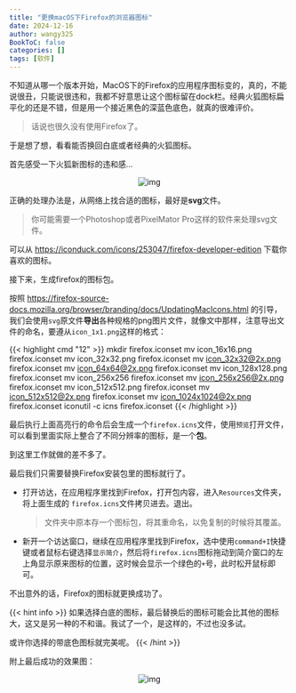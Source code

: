 ```yaml
---
title: "更换macOS下Firefox的浏览器图标"
date: 2024-12-16
author: wangy325
BookToC: false
categories: []
tags: [软件]
---
```


不知道从哪一个版本开始，MacOS下的Firefox的应用程序图标变的，真的，不能说很丑，只能说很违和，我都不好意思让这个图标留在dock栏。经典火狐图标扁平化的还是不错，但是用一个接近黑色的深蓝色底色，就真的很难评价。

> 话说也很久没有使用Firefox了。

于是想了想，看看能否换回白底或者经典的火狐图标。

<!--more-->

首先感受一下火狐新图标的违和感...

<center>

![img](/img/post/firefox_in_dock.png)

</center>

正确的处理办法是，从网络上找合适的图标，最好是**svg**文件。

> 你可能需要一个Photoshop或者PixelMator Pro这样的软件来处理svg文件。

可以从 https://iconduck.com/icons/253047/firefox-developer-edition 下载你喜欢的图标。

接下来，生成firefox的图标包。

按照 https://firefox-source-docs.mozilla.org/browser/branding/docs/UpdatingMacIcons.html 的引导，我们会使用`svg`原文件**导出**各种规格的png图片文件，就像文中那样，注意导出文件的命名，要遵从`icon_1x1.png`这样的格式：


{{< highlight cmd "12" >}}
mkdir firefox.iconset
mv icon_16x16.png firefox.iconset
mv icon_32x32.png firefox.iconset
mv icon_32x32@2x.png firefox.iconset
mv icon_64x64@2x.png firefox.iconset
mv icon_128x128.png firefox.iconset
mv icon_256x256 firefox.iconset
mv icon_256x256@2x.png firefox.iconset
mv icon_512x512.png firefox.iconset
mv icon_512x512@2x.png firefox.iconset
mv icon_1024x1024@2x.png firefox.iconset
iconutil -c icns firefox.iconset
{{< /highlight >}}


最后执行上面高亮行的命令后会生成一个`firefox.icns`文件，使用`预览`打开文件，可以看到里面实际上整合了不同分辨率的图标，是一个**包**。

到这里工作就做的差不多了。

最后我们只需要替换Firefox安装包里的图标就行了。

- 打开访达，在应用程序里找到Firefox，打开包内容，进入`Resources`文件夹，将上面生成的 `firefox.icns`文件拷贝进去。退出。

    > 文件夹中原本存一个图标包，将其重命名，以免复制的时候将其覆盖。

- 新开一个访达窗口，继续在应用程序里找到Firefox，选中使用`command+I`快捷键或者鼠标右键选择`显示简介`，然后将`firefox.icns`图标拖动到简介窗口的左上角显示原来图标的位置，这时候会显示一个绿色的`+`号，此时松开鼠标即可。

不出意外的话，Firefox的图标就更换成功了。

{{< hint info >}}
 如果选择白底的图标，最后替换后的图标可能会比其他的图标大，这又是另一种的不和谐。我试了一个，是这样的，不过也没多试。

 或许你选择的带底色图标就完美呢。
{{< /hint >}}

附上最后成功的效果图：

<center>

![img](/img/post/ff-old-logo-in-dock.jpg)

</center>



